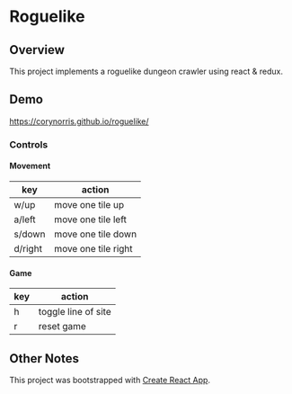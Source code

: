 # Roguelike

## Overview
This project implements a roguelike dungeon crawler using react & redux.

## Demo
https://corynorris.github.io/roguelike/

### Controls
#### Movement
| key | action |
--- | --- 
|w/up | move one tile up |
|a/left | move one tile left |
|s/down | move one tile down |
|d/right | move one tile right | 

#### Game
| key | action |
--- | --- 
| h | toggle line of site |  
| r | reset game |

## Other Notes
This project was bootstrapped with [Create React App](https://github.com/facebookincubator/create-react-app).

